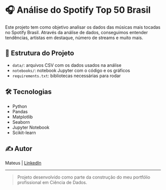 # 🎧 Análise do Spotify Top 50 Brasil

Este projeto tem como objetivo analisar os dados das músicas mais tocadas no Spotify Brasil. Através da análise de dados, conseguimos entender tendências, artistas em destaque, número de streams e muito mais.

## 📂 Estrutura do Projeto

- `data/`: arquivos CSV com os dados usados na análise
- `notebooks/`: notebook Jupyter com o código e os gráficos
- `requirements.txt`: bibliotecas necessárias para rodar

## 🛠️ Tecnologias

- Python
- Pandas
- Matplotlib
- Seaborn
- Jupyter Notebook
- Scikit-learn

## ✍️ Autor

Mateus | [LinkedIn](https://www.linkedin.com/in/seu-perfil)

---

> Projeto desenvolvido como parte da construção do meu portfólio profissional em Ciência de Dados.
